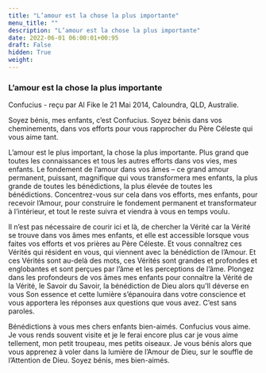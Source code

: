 ```yaml
---
title: "L’amour est la chose la plus importante"
menu_title: ""
description: "L’amour est la chose la plus importante"
date: 2022-06-01 06:00:01+00:95
draft: False
hidden: True
weight:
---
```

### L’amour est la chose la plus importante

Confucius - reçu par Al Fike le 21 Mai 2014, Caloundra, QLD, Australie.

Soyez bénis, mes enfants, c’est Confucius. Soyez bénis dans vos cheminements, dans vos efforts pour vous rapprocher du Père Céleste qui vous aime tant.

L’amour est le plus important, la chose la plus importante. Plus grand que toutes les connaissances et tous les autres efforts dans vos vies, mes enfants. Le fondement de l’amour dans vos âmes – ce grand amour permanent, puissant, magnifique qui vous transformera mes enfants, la plus grande de toutes les bénédictions, la plus élevée de toutes les bénédictions. Concentrez-vous sur cela dans vos efforts, mes enfants, pour recevoir l’Amour, pour construire le fondement permanent et transformateur à l’intérieur, et tout le reste suivra et viendra à vous en temps voulu.

Il n’est pas nécessaire de courir ici et là, de chercher la Vérité car la Vérité se trouve dans vos âmes mes enfants, et elle est accessible lorsque vous faites vos efforts et vos prières au Père Céleste. Et vous connaîtrez ces Vérités qui résident en vous, qui viennent avec la bénédiction de l’Amour. Et ces Vérités sont au-delà des mots, ces Vérités sont grandes et profondes et englobantes et sont perçues par l’âme et les perceptions de l’âme. Plongez dans les profondeurs de vos âmes mes enfants pour connaître la Vérité de la Vérité, le Savoir du Savoir, la bénédiction de Dieu alors qu’Il déverse en vous Son essence et cette lumière s’épanouira dans votre conscience et vous apportera les réponses aux questions que vous avez. C’est sans paroles.

Bénédictions à vous mes chers enfants bien-aimés. Confucius vous aime. Je vous rends souvent visite et je le ferai encore plus car je vous aime tellement, mon petit troupeau, mes petits oiseaux. Je vous bénis alors que vous apprenez à voler dans la lumière de l’Amour de Dieu, sur le souffle de l’Attention de Dieu. Soyez bénis, mes bien-aimés.
